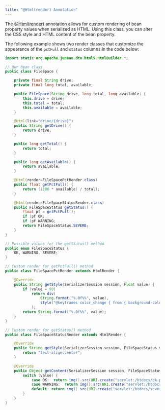 ```yaml
---
title: "@Html(render) Annotation"
---
```


The [@Html(render)](API_DOCS/org/apache/juneau/html/annotation/Html.html#render) annotation allows for custom
rendering of bean property values when serialized as HTML.
Using this class, you can alter the CSS style and HTML content of the bean property.

The following example shows two render classes that customize the appearance of the `pctFull` and `status` columns in
the code below:

```java
import static org.apache.juneau.dto.html5.HtmlBuilder.*;

// Our bean class
public class FileSpace {

    private final String drive;
    private final long total, available;

    public FileSpace(String drive, long total, long available) {
        this.drive = drive;
        this.total = total;
        this.available = available;
    }

    @Html(link="drive/{drive}")
    public String getDrive() {
        return drive;
    }

    public long getTotal() {
        return total;
    }

    public long getAvailable() {
        return available;
    }

    @Html(render=FileSpacePctRender.class)
    public float getPctFull() {
        return ((100 * available) / total);
    }

    @Html(render=FileSpaceStatusRender.class)
    public FileSpaceStatus getStatus() {
        float pf = getPctFull();
        if (pf OK;
        if (pf WARNING;
        return FileSpaceStatus.SEVERE;
    }
}
```

```java
// Possible values for the getStatus() method
public enum FileSpaceStatus {
    OK, WARNING, SEVERE;
}
```

```java
// Custom render for getPctFull() method
public class FileSpacePctRender extends HtmlRender {

    @Override
    public String getStyle(SerializerSession session, Float value) {
        if (value = 90)
            return div(
                String.format("%.0f%%", value),
                style("@keyframes color_change { from { background-color: red; } to { background-color: yellow; }")
            );
        return String.format("%.0f%%", value);
    }
}
```

```java
// Custom render for getStatus() method
public class FileSpaceStatusRender extends HtmlRender {

    @Override
    public String getStyle(SerializerSession session, FileSpaceStatus value) {
        return "text-align:center";
    }

    @Override
    public Object getContent(SerializerSession session, FileSpaceStatus value) {
        switch (value) {
            case OK:  return img().src(URI.create("servlet:/htdocs/ok.png"));
            case WARNING:  return img().src(URI.create("servlet:/htdocs/warning.png"));
            default: return img().src(URI.create("servlet:/htdocs/severe.png"));
        }
    }
}
```
